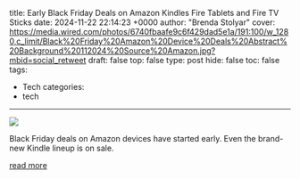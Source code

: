 title: Early Black Friday Deals on Amazon Kindles Fire Tablets and Fire TV Sticks
date: 2024-11-22 22:14:23 +0000
author: "Brenda Stolyar"
cover: https://media.wired.com/photos/6740fbaafe9c6f429dad5e1a/191:100/w_1280,c_limit/Black%20Friday%20Amazon%20Device%20Deals%20Abstract%20Background%20112024%20Source%20Amazon.jpg?mbid=social_retweet
draft: false
top: false
type: post
hide: false
toc: false
tags:
  - Tech
categories:
  - tech
---

![](https://media.wired.com/photos/6740fbaafe9c6f429dad5e1a/191:100/w_1280,c_limit/Black%20Friday%20Amazon%20Device%20Deals%20Abstract%20Background%20112024%20Source%20Amazon.jpg?mbid=social_retweet)

Black Friday deals on Amazon devices have started early. Even the brand-new Kindle lineup is on sale.

[read more](https://www.wired.com/story/black-friday-amazon-devices-deals-2024/)
